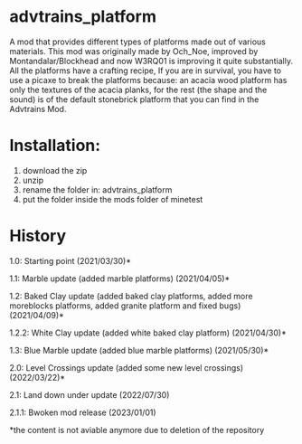# advtrains_platform
A mod that provides different types of platforms made out of various materials. 
This mod was originally made by Och_Noe, improved by Montandalar/Blockhead and now W3RQ01 is improving it quite substantially.
All the platforms have a crafting recipe, If you are in survival, you have to use a picaxe to break the platforms because: an acacia wood platform has only the textures of the acacia planks, for the rest (the shape and the sound) is of the default stonebrick platform that you can find in the Advtrains Mod.

# Installation:
1) download the zip
2) unzip
3) rename the folder in: advtrains_platform
4) put the folder inside the mods folder of minetest

# History
1.0: Starting point (2021/03/30)*

1.1: Marble update (added marble platforms) (2021/04/05)*

1.2: Baked Clay update (added baked clay platforms, added more moreblocks platforms, added granite platform and fixed bugs) (2021/04/09)*

1.2.2: White Clay update (added white baked clay platform) (2021/04/30)*

1.3: Blue Marble update (added blue marble platforms) (2021/05/30)*

2.0: Level Crossings update (added some new level crossings) (2022/03/22)*

2.1: Land down under update (2022/07/30)

2.1.1: Bwoken mod release (2023/01/01)

*the content is not aviable anymore due to deletion of the repository
